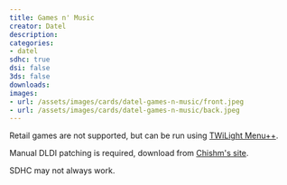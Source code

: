 ```yaml
---
title: Games n' Music
creator: Datel
description:
categories:
- datel
sdhc: true
dsi: false
3ds: false
downloads:
images:
- url: /assets/images/cards/datel-games-n-music/front.jpeg
- url: /assets/images/cards/datel-games-n-music/back.jpeg
---
```

Retail games are not supported, but can be run using [TWiLight Menu++](https://wiki.ds-homebrew.com/twilightmenu/).

Manual DLDI patching is required, download from [Chishm's site](https://www.chishm.com/DLDI/index.html).

SDHC may not always work.
